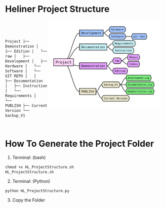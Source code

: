 # Heliner Project Structure


<div style="display: flex;">
  <div style="flex: 4%;">
   <!-- CODE -->
  <pre><code>

Project
    ├── Demonstration
    │   ├── Edition
    │   └── raw
    │   
    ├── Development
    │   ├── Hardware
    │   └── Software
    │       └── GIT REPO 
    │   
    │   
    ├── Documentation
    │   ├── Instruction
    │   └── Requirements
    │   
    └── PUBLISH
        ├── Current Version
        └── backup_V1
  </code></pre>

  </div>
  <div style="flex:50%;">
   <!-- GRAPH -->
   <img src="./MindMap/HL_Folder_Structure.png" alt="describtion" style="max-width:100%">
  </div>


</div>

# How To Generate the Project Folder
1. Terminal: (bash)

```
chmod +x HL_ProjectStructure.sh 
HL_ProjectStructure.sh
```

2. Terminal: (Python)
```
python HL_ProjectStructure.py
```

3. Copy the Folder

